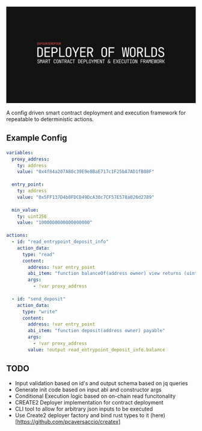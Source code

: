 ![banner](./data/banner.png)

A config driven smart contract deployment and execution framework for repeatable to deterministic actions.

## Example Config

```yml
variables:
  proxy_address:
    ty: address
    value: "0x4f84a207A80c39E9e8BaE717c1F25bA7AD1fB08F"

  entry_point:
    ty: address
    value: "0x5FF137D4b0FDCD49DcA30c7CF57E578a026d2789"

  min_value:
    ty: uint256
    value: "1000000000000000000"

actions:
  - id: "read_entrypoint_deposit_info"
    action_data:
      type: "read"
      content:
        address: !var entry_point  
        abi_item: "function balanceOf(address owner) view returns (uint256 balance)"
        args:
          - !var proxy_address 

  - id: "send_deposit"
    action_data:
      type: "write"
      content:
        address: !var entry_point
        abi_item: "function deposit(address owner) payable"
        args:
          - !var proxy_address
        value: !output read_entrypoint_deposit_info.balance
```


## TODO

- Input validation based on id's and output schema based on jq queries 
- Generate init code based on input abi and constructor args
- Conditional Execution logic based on on-chain read funcitonality
- CREATE2 Deployer implementation for contract deployment
- CLI tool to allow for arbitrary json inputs to be executed
- Use Create2 deployer factory and bind rust types to it (here)[https://github.com/pcaversaccio/createx]
